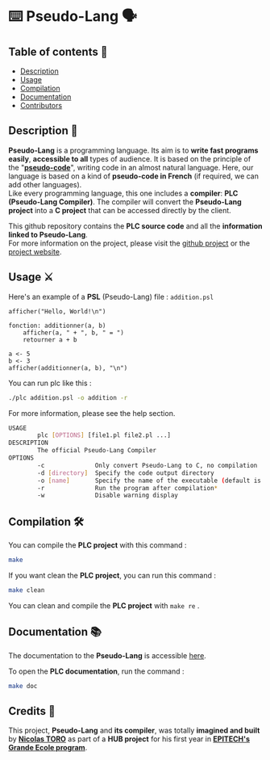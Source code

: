# ⌨️️ Pseudo-Lang 🗣️

## Table of contents 📑
- [Description](https://github.com/toro-nicolas/pseudo-lang/blob/main/README.md#description-)
- [Usage](https://github.com/toro-nicolas/pseudo-lang/blob/main/README.md#usage-%EF%B8%8F)
- [Compilation](https://github.com/toro-nicolas/pseudo-lang/blob/main/README.md#compilation-%EF%B8%8F)
- [Documentation](https://github.com/toro-nicolas/pseudo-lang/blob/main/README.md#documentation-)
- [Contributors](https://github.com/toro-nicolas/pseudo-lang/blob/main/README.md#credits-)


## Description 📝
**Pseudo-Lang** is a programming language. Its aim is to **write fast programs easily**, **accessible to all** types of audience. It is based on the principle of the "[**pseudo-code**](https://en.wikipedia.org/wiki/Pseudocode)", writing code in an almost natural language. Here, our language is based on a kind of **pseudo-code in French** (if required, we can add other languages).  
Like every programming language, this one includes a **compiler**: **PLC (Pseudo-Lang Compiler)**. The compiler will convert the **Pseudo-Lang project** into a **C project** that can be accessed directly by the client.  

This github repository contains the **PLC source code** and all the **information linked to Pseudo-Lang**.  
For more information on the project, please visit the [github project](https://github.com/users/toro-nicolas/projects/2) or the [project website](https://toro-nicolas.github.io/pseduo-lang/).


## Usage ⚔️
Here's an example of a **PSL** (Pseudo-Lang) file :
```addition.psl```
```psl
afficher("Hello, World!\n")

fonction: additionner(a, b)
    afficher(a, " + ", b, " = ")
    retourner a + b
    
a <- 5
b <- 3
afficher(additionner(a, b), "\n")
```

You can run plc like this :
```sh
./plc addition.psl -o addition -r
```

For more information, please see the help section.
```sh
USAGE
        plc [OPTIONS] [file1.pl file2.pl ...]
DESCRIPTION
        The official Pseudo-Lang Compiler
OPTIONS
        -c              Only convert Pseudo-Lang to C, no compilation
        -d [directory]  Specify the code output directory
        -o [name]       Specify the name of the executable (default is main.out)
        -r              Run the program after compilation*
        -w              Disable warning display
```


## Compilation 🛠️
You can compile the **PLC project** with this command :
```sh
make
```

If you want clean the **PLC project**, you can run this command :
```sh
make clean
```

You can clean and compile the **PLC project** with ```make re``` .


## Documentation 📚
The documentation to the **Pseudo-Lang** is accessible [here](https://toro-nicolas.github.io/pseudo-lang/pseudo-lang/).

To open the **PLC documentation**, run the command :
```sh
make doc
```


## Credits 👤

This project, **Pseudo-Lang** and **its compiler**, was totally **imagined and built** by [**Nicolas TORO**](https://github.com/toro-nicolas) as part of a **HUB project** for his first year in [**EPITECH's Grande Ecole program**](https://www.epitech.eu/programme-grande-ecole-informatique/).
